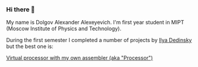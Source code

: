 ### Hi there 👋

My name is Dolgov Alexander Alexeyevich. I'm first year student in MIPT (Moscow Institute of Physics and Technology).

During the first semester I completed a number of projects by [Ilya Dedinsky](https://github.com/ded32) but the best one is:

[Virtual processor with my own assembler (aka "Processor")](https://github.com/KetchuppOfficial/Processor)
